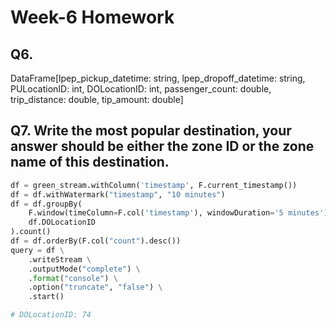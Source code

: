 # Week-6 Homework
## Q6. 
DataFrame[lpep_pickup_datetime: string, lpep_dropoff_datetime: string, PULocationID: int, DOLocationID: int, passenger_count: double, trip_distance: double, tip_amount: double]

## Q7. Write the most popular destination, your answer should be either the zone ID or the zone name of this destination.
```Python
df = green_stream.withColumn('timestamp', F.current_timestamp())
df = df.withWatermark("timestamp", "10 minutes")
df = df.groupBy(
    F.window(timeColumn=F.col('timestamp'), windowDuration='5 minutes'),
    df.DOLocationID
).count()
df = df.orderBy(F.col("count").desc())
query = df \
    .writeStream \
    .outputMode("complete") \
    .format("console") \
    .option("truncate", "false") \
    .start()

# DOLocationID: 74
```
